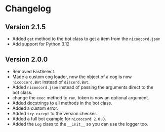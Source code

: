 # Changelog

## Version 2.1.5

* Added `get` method to the bot class to get a item from the `nicoocord.json`
* Add support for Python 3.12


## Version 2.0.0

* Removed FastSelect.
* Made a custom cog loader, now the object of a cog is now `nicoocord.Bot` instead of `discord.Bot`.
* Added `nicoocord.json` instead of passing the arguments direct to the bot class.
* change the `exec` method to `run`, token is now an optional argument.
* Added docstrings to all methods in the bot class.
* Added a custom error.
* Added `try-except` to the version checker.
* Added a full bot example for `nicoocord 2.0.0`.
* Added the `Log` class to the `__init__` so you can use the logger too.

